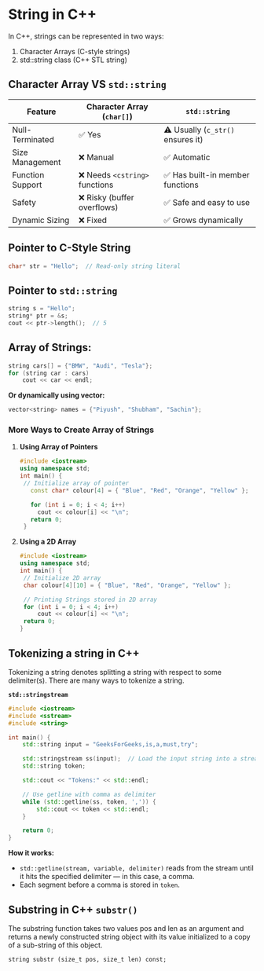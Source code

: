 # String in C++

In C++, strings can be represented in two ways:

1. Character Arrays (C-style strings)
2. std::string class (C++ STL string)

## Character Array VS `std::string`

| Feature          | Character Array (`char[]`)     | `std::string`                     |
| ---------------- | ------------------------------ | --------------------------------- |
| Null-Terminated  | ✅ Yes                         | ⚠️ Usually (`c_str()` ensures it) |
| Size Management  | ❌ Manual                      | ✅ Automatic                      |
| Function Support | ❌ Needs `<cstring>` functions | ✅ Has built-in member functions  |
| Safety           | ❌ Risky (buffer overflows)    | ✅ Safe and easy to use           |
| Dynamic Sizing   | ❌ Fixed                       | ✅ Grows dynamically              |

## Pointer to C-Style String

```c++
char* str = "Hello";  // Read-only string literal
```

## Pointer to `std::string`

```c++
string s = "Hello";
string* ptr = &s;
cout << ptr->length();  // 5
```

## Array of Strings:

```c++
string cars[] = {"BMW", "Audi", "Tesla"};
for (string car : cars)
    cout << car << endl;
```

**Or dynamically using vector:**

```c++
vector<string> names = {"Piyush", "Shubham", "Sachin"};
```

### More Ways to Create Array of Strings

1. **Using Array of Pointers**

   ```c++
   #include <iostream>
   using namespace std;
   int main() {
    // Initialize array of pointer
      const char* colour[4] = { "Blue", "Red", "Orange", "Yellow" };

      for (int i = 0; i < 4; i++)
        cout << colour[i] << "\n";
      return 0;
    }
   ```

2. **Using a 2D Array**

   ```c++
   #include <iostream>
   using namespace std;
   int main() {
    // Initialize 2D array
    char colour[4][10] = { "Blue", "Red", "Orange", "Yellow" };

    // Printing Strings stored in 2D array
    for (int i = 0; i < 4; i++)
        cout << colour[i] << "\n";
    return 0;
   }
   ```

## Tokenizing a string in C++

Tokenizing a string denotes splitting a string with respect to some delimiter(s). There are many ways to tokenize a string.

**`std::stringstream`**

```c++
#include <iostream>
#include <sstream>
#include <string>

int main() {
    std::string input = "GeeksForGeeks,is,a,must,try";

    std::stringstream ss(input);  // Load the input string into a stream
    std::string token;

    std::cout << "Tokens:" << std::endl;

    // Use getline with comma as delimiter
    while (std::getline(ss, token, ',')) {
        std::cout << token << std::endl;
    }

    return 0;
}
```

**How it works:**

- `std::getline(stream, variable, delimiter)` reads from the stream until it hits the specified delimiter — in this case, a comma.
- Each segment before a comma is stored in `token`.

## Substring in C++ `substr()`

The substring function takes two values pos and len as an argument and returns a newly constructed string object with its value initialized to a copy of a sub-string of this object.

`string substr (size_t pos, size_t len) const;`
